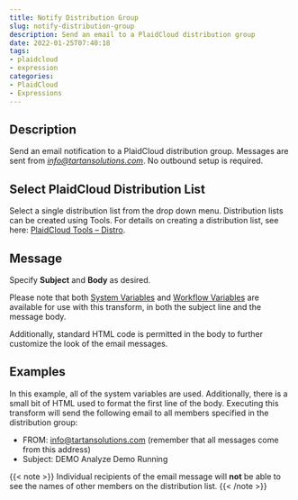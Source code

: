 ```yaml
---
title: Notify Distribution Group
slug: notify-distribution-group
description: Send an email to a PlaidCloud distribution group
date: 2022-01-25T07:40:18
tags:
- plaidcloud
- expression
categories:
- PlaidCloud
- Expressions
---
```


## Description


Send an email notification to a PlaidCloud distribution group. Messages are sent from *[info@tartansolutions.com](mailto:info@tartansolutions.com)*. No outbound setup is required.



## Select PlaidCloud Distribution List


Select a single distribution list from the drop down menu. Distribution lists can be created using Tools. For details on creating a distribution list, see here: [PlaidCloud Tools – Distro](https://plaidcloud.com/docs/plaidcloud/tools/distro).



## Message


Specify **Subject** and **Body** as desired.



Please note that both [System Variables](https://plaidcloud.com/docs/plaidcloud/workflows/transforms/common_features#system-variables) and [Workflow Variables](https://plaidcloud.com/docs/plaidcloud/workflows/transforms/common_features#model-variables) are available for use with this transform, in both the subject line and the message body.



Additionally, standard HTML code is permitted in the body to further customize the look of the email messages.








## Examples


In this example, all of the system variables are used. Additionally, there is a small bit of HTML used to format the first line of the body. Executing this transform will send the following email to all members specified in the distribution group:


* FROM: [info@tartansolutions.com](mailto:info%40tartansolutions.com) (remember that all messages come from this address)
* Subject: DEMO Analyze Demo Running


{{< note >}}
Individual recipients of the email message will **not** be able to see the names of other members on the distribution list.
{{< /note >}}


